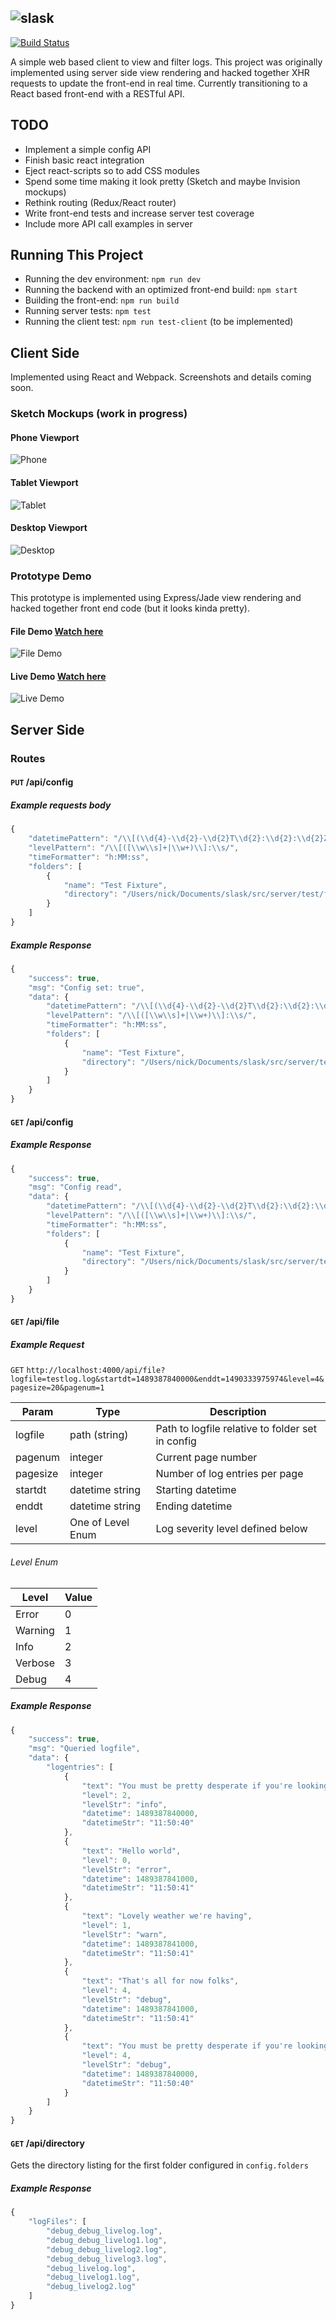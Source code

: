 ![slask](/images/slask.png)
---
[![Build Status](https://travis-ci.org/nvandoorn/slask.svg?branch=master)](https://travis-ci.org/nvandoorn/slask)

A simple web based client to view and filter logs. This project was originally implemented using server side view rendering and hacked together XHR requests to update the front-end in real time. Currently transitioning to a React based front-end with a RESTful API.

## TODO
- Implement a simple config API
- Finish basic react integration
- Eject react-scripts so to add CSS modules
- Spend some time making it look pretty (Sketch and maybe Invision mockups)
- Rethink routing (Redux/React router)
- Write front-end tests and increase server test coverage
- Include more API call examples in server

## Running This Project
- Running the dev environment: `npm run dev`
- Running the backend with an optimized front-end build: `npm start`
- Building the front-end: `npm run build`
- Running server tests: `npm test`
- Running the client test: `npm run test-client` (to be implemented)

## Client Side
Implemented using React and Webpack. Screenshots and details coming soon.

### Sketch Mockups (work in progress)

#### Phone Viewport
![Phone](/mockup/phone.png?raw=true&dt=18  "Phone")

#### Tablet Viewport
![Tablet](/mockup/tablet.png?raw=true&dt=18  "Tablet")

#### Desktop Viewport
![Desktop](/mockup/desktop.png?raw=true&dt=18 "Desktop")

### Prototype Demo
This prototype is implemented using Express/Jade view rendering and hacked together front end code (but it looks kinda pretty).

#### File Demo [Watch here](https://www.youtube.com/watch?v=JDvBDKce0lI)
![File Demo](/images/file.png?raw=true "File Demo")


#### Live Demo [Watch here](https://www.youtube.com/watch?v=iQANjRNFcqE)
![Live Demo](/images/live.png?raw=true "Live Demo")

## Server Side

### Routes

#### `PUT` /api/config

##### Example requests body
```javascript
{
	"datetimePattern": "/\\[(\\d{4}-\\d{2}-\\d{2}T\\d{2}:\\d{2}:\\d{2}Z)\\]/",
	"levelPattern": "/\\[([\\w\\s]+|\\w+)\\]:\\s/",
	"timeFormatter": "h:MM:ss",
	"folders": [
		{
			"name": "Test Fixture",
			"directory": "/Users/nick/Documents/slask/src/server/test/fixtures"
		}
	]
}
```

##### Example Response
```javascript
{
	"success": true,
	"msg": "Config set: true",
	"data": {
		"datetimePattern": "/\\[(\\d{4}-\\d{2}-\\d{2}T\\d{2}:\\d{2}:\\d{2}Z)\\]/",
		"levelPattern": "/\\[([\\w\\s]+|\\w+)\\]:\\s/",
		"timeFormatter": "h:MM:ss",
		"folders": [
			{
				"name": "Test Fixture",
				"directory": "/Users/nick/Documents/slask/src/server/test/fixtures"
			}
		]
	}
}
```

#### `GET` /api/config

##### Example Response
```javascript
{
	"success": true,
	"msg": "Config read",
	"data": {
		"datetimePattern": "/\\[(\\d{4}-\\d{2}-\\d{2}T\\d{2}:\\d{2}:\\d{2}Z)\\]/",
		"levelPattern": "/\\[([\\w\\s]+|\\w+)\\]:\\s/",
		"timeFormatter": "h:MM:ss",
		"folders": [
			{
				"name": "Test Fixture",
				"directory": "/Users/nick/Documents/slask/src/server/test/fixtures"
			}
		]
	}
}
```
#### `GET` /api/file

##### Example Request

`GET` `http://localhost:4000/api/file?logfile=testlog.log&startdt=1489387840000&enddt=1490333975974&level=4&pagesize=20&pagenum=1`

|  Param   |       Type        |                   Description                    |
| -------- | ----------------- | ------------------------------------------------ |
| logfile  | path (string)     | Path to logfile relative to folder set in config |
| pagenum  | integer           | Current page number                             |
| pagesize | integer           | Number of log entries per page                   |
| startdt  | datetime string   | Starting datetime                                |
| enddt    | datetime string   | Ending datetime                                  |
| level    | One of Level Enum | Log severity level defined below                 |

###### Level Enum

|  Level  | Value |
| ------- | ----- |
| Error   | 0     |
| Warning | 1     |
| Info    | 2     |
| Verbose | 3     |
| Debug   | 4     |

##### Example Response
```javascript
{
	"success": true,
	"msg": "Queried logfile",
	"data": {
		"logentries": [
			{
				"text": "You must be pretty desperate if you're looking at the logs",
				"level": 2,
				"levelStr": "info",
				"datetime": 1489387840000,
				"datetimeStr": "11:50:40"
			},
			{
				"text": "Hello world",
				"level": 0,
				"levelStr": "error",
				"datetime": 1489387841000,
				"datetimeStr": "11:50:41"
			},
			{
				"text": "Lovely weather we're having",
				"level": 1,
				"levelStr": "warn",
				"datetime": 1489387841000,
				"datetimeStr": "11:50:41"
			},
			{
				"text": "That's all for now folks",
				"level": 4,
				"levelStr": "debug",
				"datetime": 1489387841000,
				"datetimeStr": "11:50:41"
			},
			{
				"text": "You must be pretty desperate if you're looking at the logs",
				"level": 4,
				"levelStr": "debug",
				"datetime": 1489387840000,
				"datetimeStr": "11:50:40"
			}
		]
	}
}
```

#### `GET` /api/directory

Gets the directory listing for the first folder configured in `config.folders`

##### Example Response
```javascript
{
	"logFiles": [
		"debug_debug_livelog.log",
		"debug_debug_livelog1.log",
		"debug_debug_livelog2.log",
		"debug_debug_livelog3.log",
		"debug_livelog.log",
		"debug_livelog1.log",
		"debug_livelog2.log"
	]
}
```
